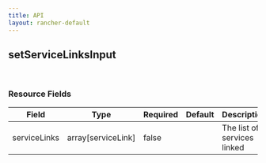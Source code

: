 ```yaml
---
title: API
layout: rancher-default
---
```


## setServiceLinksInput




​​
### Resource Fields

Field | Type | Required | Default | Description
---|---|---|---|---
serviceLinks | array[serviceLink] | false | <no value> | The list of services linked

